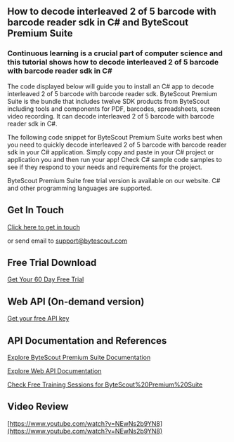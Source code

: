 ## How to decode interleaved 2 of 5 barcode with barcode reader sdk in C# and ByteScout Premium Suite

### Continuous learning is a crucial part of computer science and this tutorial shows how to decode interleaved 2 of 5 barcode with barcode reader sdk in C#

The code displayed below will guide you to install an C# app to decode interleaved 2 of 5 barcode with barcode reader sdk. ByteScout Premium Suite is the bundle that includes twelve SDK products from ByteScout including tools and components for PDF, barcodes, spreadsheets, screen video recording. It can decode interleaved 2 of 5 barcode with barcode reader sdk in C#.

The following code snippet for ByteScout Premium Suite works best when you need to quickly decode interleaved 2 of 5 barcode with barcode reader sdk in your C# application.  Simply copy and paste in your C# project or application you and then run your app! Check C# sample code samples to see if they respond to your needs and requirements for the project.

ByteScout Premium Suite free trial version is available on our website. C# and other programming languages are supported.

## Get In Touch

[Click here to get in touch](https://bytescout.zendesk.com/hc/en-us/requests/new?subject=ByteScout%20Premium%20Suite%20Question)

or send email to [support@bytescout.com](mailto:support@bytescout.com?subject=ByteScout%20Premium%20Suite%20Question) 

## Free Trial Download

[Get Your 60 Day Free Trial](https://bytescout.com/download/web-installer?utm_source=github-readme)

## Web API (On-demand version)

[Get your free API key](https://pdf.co/documentation/api?utm_source=github-readme)

## API Documentation and References

[Explore ByteScout Premium Suite Documentation](https://bytescout.com/documentation/index.html?utm_source=github-readme)

[Explore Web API Documentation](https://pdf.co/documentation/api?utm_source=github-readme)

[Check Free Training Sessions for ByteScout%20Premium%20Suite](https://academy.bytescout.com/)

## Video Review

[https://www.youtube.com/watch?v=NEwNs2b9YN8](https://www.youtube.com/watch?v=NEwNs2b9YN8)